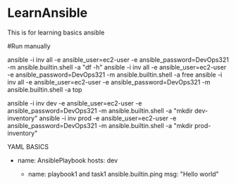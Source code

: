 # LearnAnsible
This is for learning basics ansible

#Run manually

ansible -i inv all -e  ansible_user=ec2-user -e  ansible_password=DevOps321 -m ansible.builtin.shell -a  "df -h"
ansible -i inv all -e  ansible_user=ec2-user -e  ansible_password=DevOps321 -m ansible.builtin.shell -a  free
ansible -i inv all -e  ansible_user=ec2-user -e  ansible_password=DevOps321 -m ansible.builtin.shell  -a top

ansible -i inv dev -e  ansible_user=ec2-user -e  ansible_password=DevOps321 -m ansible.builtin.shell  -a "mkdir dev-inventory"
ansible -i inv prod -e  ansible_user=ec2-user -e  ansible_password=DevOps321 -m ansible.builtin.shell  -a "mkdir prod-inventory"

YAML BASICS

- name: AnsiblePlaybook
  hosts: dev

  - name: playbook1 and task1
    ansible.builtin.ping
    msg: "Hello world"
  
    